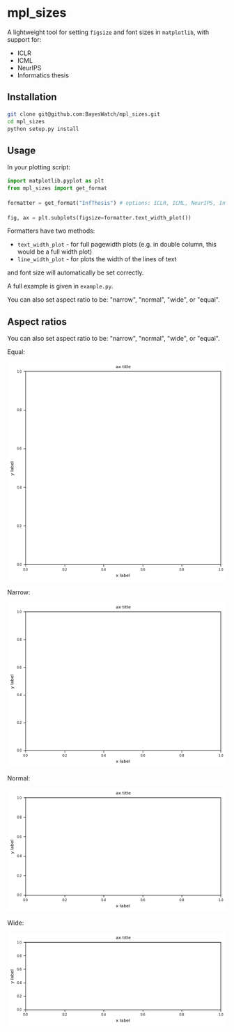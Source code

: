# mpl_sizes

A lightweight tool for setting `figsize` and font sizes in `matplotlib`, with support for:

- ICLR
- ICML
- NeurIPS
- Informatics thesis 

## Installation
```bash
git clone git@github.com:BayesWatch/mpl_sizes.git
cd mpl_sizes 
python setup.py install
```

## Usage

In your plotting script: 

```python
import matplotlib.pyplot as plt
from mpl_sizes import get_format

formatter = get_format("InfThesis") # options: ICLR, ICML, NeurIPS, InfThesis

fig, ax = plt.subplots(figsize=formatter.text_width_plot())
```

Formatters have two methods: 
- `text_width_plot` - for full pagewidth plots (e.g. in double column, this would be a full width plot)
- `line_width_plot` - for plots the width of the lines of text

and font size will automatically be set correctly. 

A full example is given in `example.py`. 

You can also set aspect ratio to be: "narrow", "normal", "wide", or "equal". 

## Aspect ratios

You can also set aspect ratio to be: "narrow", "normal", "wide", or "equal".   
  
Equal:  

![](figures/equal.png)  

Narrow:  

![](figures/narrow.png)  

Normal:  

![](figures/normal.png)  

Wide:  
  
![](figures/wide.png)

